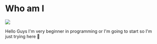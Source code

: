 <!DOCTYPE html>

<html>
<body>

<h1>Who am I </h1>

<img src="https://www.instagram.com/p/CZUBTrSMH5i/?igshid=YmMyMTA2M2Y=">

Hello Guys I'm very beginner in programming or I'm going to start so I'm just trying here 👀
